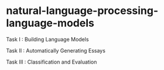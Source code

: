 # natural-language-processing-language-models

Task I : Building Language Models 

Task II : Automatically Generating Essays

Task III : Classification and Evaluation
